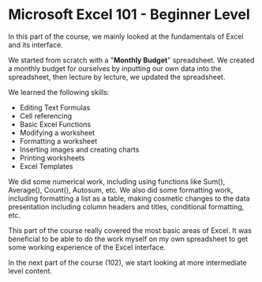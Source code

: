 # Microsoft Excel 101 - Beginner Level

In this part of the course, we mainly looked at the fundamentals of Excel and its interface. 

We started from scratch with a "**Monthly Budget**" spreadsheet. We created a monthly budget for ourselves by inputting our own data into the spreadsheet, then lecture by lecture, we updated the spreadsheet.

We learned the following skills:
  - Editing Text Formulas
  - Cell referencing
  - Basic Excel Functions
  - Modifying a worksheet
  - Formatting a worksheet
  - Inserting images and creating charts
  - Printing worksheets
  - Excel Templates

We did some numerical work, including using functions like Sum(), Average(), Count(), Autosum, etc.
We also did some formatting work, including formatting a list as a table, making cosmetic changes to the data presentation including column headers and titles, conditional formatting,  etc.

This part of the course really covered the most basic areas of Excel. It was beneficial to be able to do the work myself on my own spreadsheet to get some working experience of the Excel interface.

In the next part of the course (102), we start looking at more intermediate level content.
